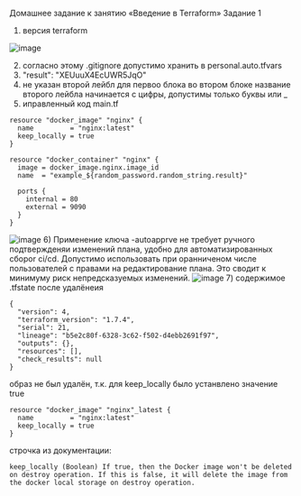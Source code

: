 Домашнее задание к занятию «Введение в Terraform»
Задание 1
1) версия terraform

![image](https://github.com/ArtemDuke/ArtemDuke-shrdevops-4-terraform_homework_1/assets/161213872/3da00369-6451-4ba3-bcb9-ff90254eb664)

2) согласно этому .gitignore допустимо хранить в personal.auto.tfvars
3) "result": "XEUuuX4EcUWR5JqO"
4) не указан второй лейбл для первоо блока
во втором блоке название второго лейбла начинается с цифры, допустимы только буквы или _
5) иправленный код main.tf
```
resource "docker_image" "nginx" {
  name         = "nginx:latest"
  keep_locally = true
}

resource "docker_container" "nginx" {
  image = docker_image.nginx.image_id
  name  = "example_${random_password.random_string.result}"

  ports {
    internal = 80
    external = 9090
  }
}
```
![image](https://github.com/ArtemDuke/ArtemDuke-shrdevops-4-terraform_homework_1/assets/161213872/3a54d073-a422-4e37-ac5a-0e5995f5b359)
6) 
Применение ключа -autoapprve не требует ручного подтвержденяи изменений плана, удобно для автоматизированных сбороr ci/cd. Допустимо использовать при оранниченом числе пользователей с правами на редактирование плана. Это сводит к минимуму риск непредсказуемых изменений.
![image](https://github.com/ArtemDuke/ArtemDuke-shrdevops-4-terraform_homework_1/assets/161213872/e925b506-945a-4c61-a20b-ec2dbd2913ed)
7) содержимое .tfstate после удалёнеия

```
{
  "version": 4,
  "terraform_version": "1.7.4",
  "serial": 21,
  "lineage": "b5e2c80f-6328-3c62-f502-d4ebb2691f97",
  "outputs": {},
  "resources": [],
  "check_results": null
}
```

образ не был удалён, т.к. для keep_locally было устанвлено значение true

```
resource "docker_image" "nginx"_latest {
  name         = "nginx:latest"
  keep_locally = true
}
```

строчка из документации:
```
keep_locally (Boolean) If true, then the Docker image won't be deleted on destroy operation. If this is false, it will delete the image from the docker local storage on destroy operation.
```
